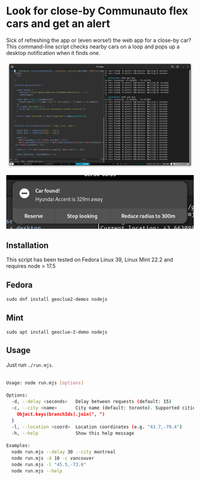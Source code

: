 Look for close-by Communauto flex cars and get an alert
========================================================

Sick of refreshing the app or (even worse!) the web app for a close-by car?
This command-line script checks nearby cars on a loop and pops up a desktop
notification when it finds one.

![CLI output](image/screenshot1.png)

![Notification](image/screenshot2.png)


Installation
------------

This script has been tested on Fedora Linux 39, Linux Mint 22.2 and requires node > 17.5

## Fedora

```
sudo dnf install geoclue2-demos nodejs
```

## Mint
```
sudo apt install geoclue-2-demo nodejs
```

Usage
-----

Just run `./run.mjs`. 

```bash

Usage: node run.mjs [options]

Options:
  -d, --delay <seconds>   Delay between requests (default: 15)
  -c, --city <name>       City name (default: toronto). Supported cities: ${
    Object.keys(branchIds).join(", ")
  }
  -l, --location <coord>  Location coordinates (e.g. "43.7,-79.4")
  -h, --help              Show this help message

Examples:
  node run.mjs --delay 30 --city montreal
  node run.mjs -d 10 -c vancouver
  node run.mjs -l "45.5,-73.6"
  node run.mjs --help
``````
